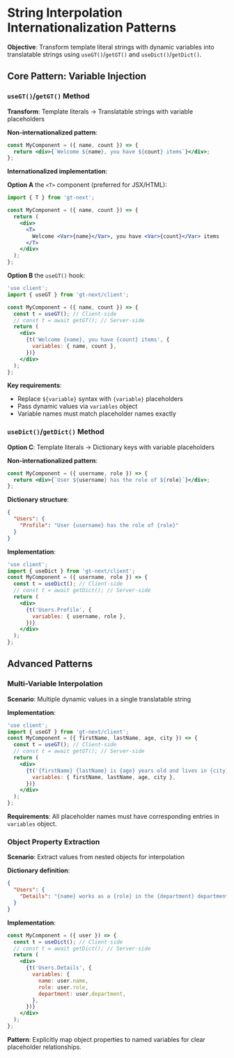 # String Interpolation Internationalization Patterns

**Objective**: Transform template literal strings with dynamic variables into translatable strings using `useGT()`/`getGT()` and `useDict()`/`getDict()`.

## Core Pattern: Variable Injection

### `useGT()`/`getGT()` Method

**Transform**: Template literals → Translatable strings with variable placeholders

**Non-internationalized pattern**:

```jsx
const MyComponent = ({ name, count }) => {
  return <div>{`Welcome ${name}, you have ${count} items`}</div>;
};
```

**Internationalized implementation**:

**Option A** the `<T>` component (preferred for JSX/HTML):

```jsx
import { T } from 'gt-next';

const MyComponent = ({ name, count }) => {
  return (
    <div>
      <T>
        Welcome <Var>{name}</Var>, you have <Var>{count}</Var> items
      </T>
    </div>
  );
};
```

**Option B** the `useGT()` hook:

```jsx
'use client';
import { useGT } from 'gt-next/client';

const MyComponent = ({ name, count }) => {
  const t = useGT(); // Client-side
  // const t = await getGT(); // Server-side
  return (
    <div>
      {t('Welcome {name}, you have {count} items', {
        variables: { name, count },
      })}
    </div>
  );
};
```

**Key requirements**:

- Replace `${variable}` syntax with `{variable}` placeholders
- Pass dynamic values via `variables` object
- Variable names must match placeholder names exactly

### `useDict()`/`getDict()` Method

**Option C**: Template literals → Dictionary keys with variable placeholders

**Non-internationalized pattern**:

```jsx
const MyComponent = ({ username, role }) => {
  return <div>{`User ${username} has the role of ${role}`}</div>;
};
```

**Dictionary structure**:

```json
{
  "Users": {
    "Profile": "User {username} has the role of {role}"
  }
}
```

**Implementation**:

```jsx
'use client';
import { useDict } from 'gt-next/client';
const MyComponent = ({ username, role }) => {
  const t = useDict(); // Client-side
  // const t = await getDict(); // Server-side
  return (
    <div>
      {t('Users.Profile', {
        variables: { username, role },
      })}
    </div>
  );
};
```

## Advanced Patterns

### Multi-Variable Interpolation

**Scenario**: Multiple dynamic values in a single translatable string

**Implementation**:

```jsx
'use client';
import { useGT } from 'gt-next/client';
const MyComponent = ({ firstName, lastName, age, city }) => {
  const t = useGT(); // Client-side
  // const t = await getGT(); // Server-side
  return (
    <div>
      {t('{firstName} {lastName} is {age} years old and lives in {city}', {
        variables: { firstName, lastName, age, city },
      })}
    </div>
  );
};
```

**Requirements**: All placeholder names must have corresponding entries in `variables` object.

### Object Property Extraction

**Scenario**: Extract values from nested objects for interpolation

**Dictionary definition**:

```json
{
  "Users": {
    "Details": "{name} works as a {role} in the {department} department"
  }
}
```

**Implementation**:

```jsx
const MyComponent = ({ user }) => {
  const t = useDict(); // Client-side
  // const t = await getDict(); // Server-side
  return (
    <div>
      {t('Users.Details', {
        variables: {
          name: user.name,
          role: user.role,
          department: user.department,
        },
      })}
    </div>
  );
};
```

**Pattern**: Explicitly map object properties to named variables for clear placeholder relationships.
